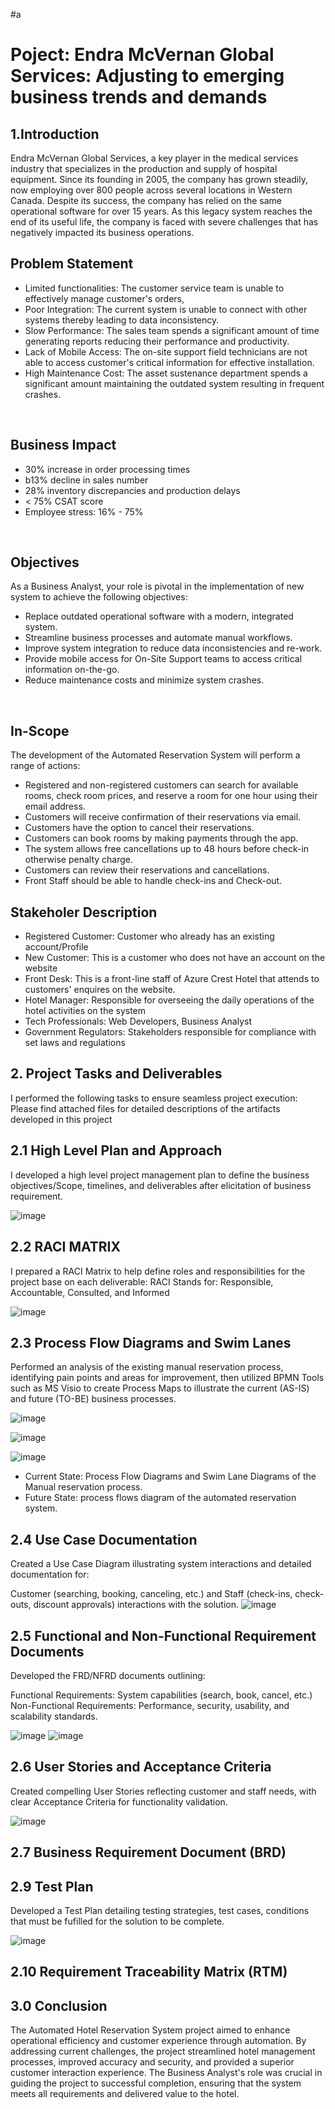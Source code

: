 #a<h1>Poject: Endra McVernan Global Services: Adjusting to emerging business trends and demands</h1>


<h2>1.Introduction</h2>

Endra McVernan Global Services, a key player in the medical services industry that specializes in the production and supply of hospital equipment. Since its founding in 2005, the company has grown steadily, now employing over 800 people across several locations in Western Canada. Despite its success, the company has relied on the same operational software for over 15 years. As this legacy system reaches the end of its useful life, the company is faced with severe challenges that has negatively impacted its business operations.

<h2>Problem Statement</h2> 

- Limited functionalities: The customer service team is unable to effectively manage customer's orders, 
- Poor Integration: The current system is unable to connect with other systems thereby leading to data inconsistency.
- Slow Performance: The sales team spends a significant amount of time generating reports reducing their performance and productivity. 
- Lack of Mobile Access: The on-site support field technicians are not able to access customer's critical information for effective installation.
- High Maintenance Cost: The asset sustenance department spends a significant amount maintaining the outdated system resulting in frequent crashes.
<br />

<h2>Business Impact</h2>

- 30% increase in order processing times
- b13% decline in sales number
- 28% inventory discrepancies and production delays
- < 75% CSAT score
- Employee stress: 16% - 75%
<br />

<h2>Objectives</h2> 
As a Business Analyst, your role is pivotal in the implementation of new system to achieve the following objectives:

- Replace outdated operational software with a modern, integrated system.
- Streamline business processes and automate manual workflows.
- Improve system integration to reduce data inconsistencies and re-work.
- Provide mobile access for On-Site Support teams to access critical information on-the-go.
- Reduce maintenance costs and minimize system crashes.
<br />

<h2>In-Scope</h2> 
The development of the Automated Reservation System will perform a range of actions: 

- Registered and non-registered customers can search for available rooms, check room prices, and reserve a room for one hour using their email address.
- Customers will receive confirmation of their reservations via email.
- Customers have the option to cancel their reservations.
- Customers can book rooms by making payments through the app.
- The system allows free cancellations up to 48 hours before check-in otherwise penalty charge.
- Customers can review their reservations and cancellations.
-  Front Staff should be able to handle check-ins and Check-out.

<h2>Stakeholer Description</h2> 

- Registered Customer:	Customer who already has an existing account/Profile
- New Customer: 	This is a customer who does not have an account on the website
- Front Desk:	This is a front-line staff of Azure Crest Hotel that attends to customers' enquires on the website.
- Hotel Manager: 	Responsible for overseeing the daily operations of the hotel activities on the system
- Tech Professionals: 	Web Developers, Business Analyst
- Government Regulators:	Stakeholders responsible for compliance with set laws and regulations


<h2>2. Project Tasks and Deliverables</h2>
I performed the following tasks to ensure seamless project execution:
Please find attached files for detailed descriptions of the artifacts developed in this project

<h2>2.1 High Level Plan and Approach</h2>

I developed a high level project management plan to define the business objectives/Scope,  timelines, and deliverables after elicitation of business requirement.

![image](https://github.com/user-attachments/assets/982aabad-ca7a-4763-aeaf-02eedd58d162)


<h2>2.2 RACI MATRIX</h2>

I prepared a RACI Matrix to help define roles and responsibilities for the project base on each deliverable:
RACI Stands for: Responsible, Accountable, Consulted, and Informed

![image](https://github.com/user-attachments/assets/a5e9a7f1-e751-41bc-8994-008307a21b0b)



<h2>2.3 Process Flow Diagrams and Swim Lanes</h2>
Performed an analysis of the existing manual reservation process, identifying pain points and areas for improvement, 
then utilized BPMN Tools such as MS Visio to create Process Maps
to illustrate the current (AS-IS) and future (TO-BE) business processes.

![image](https://github.com/user-attachments/assets/21512957-d5d8-4066-a49b-4c631abfb1f9)

![image](https://github.com/user-attachments/assets/4d10e49e-b0de-4180-933a-97cd764221b9)

![image](https://github.com/user-attachments/assets/2502ba99-d3bd-44b6-919e-735424a4692a)



- Current State: Process Flow Diagrams and Swim Lane Diagrams of the Manual reservation process.
- Future State: process flows diagram of the automated reservation system.

<h2>2.4 Use Case Documentation</h2>

Created a Use Case Diagram illustrating system interactions and detailed documentation for:

Customer (searching, booking, canceling, etc.) and
Staff (check-ins, check-outs, discount approvals) interactions with the solution.
![image](https://github.com/user-attachments/assets/26fbdc01-3042-425b-ad24-74cf81e6f40d)


<h2>2.5 Functional and Non-Functional Requirement Documents</h2>

Developed the FRD/NFRD documents outlining:

Functional Requirements: System capabilities (search, book, cancel, etc.)
Non-Functional Requirements: Performance, security, usability, and scalability standards.

![image](https://github.com/user-attachments/assets/e06b8f8a-ebd5-441c-b8a2-e7531e9deca2)
![image](https://github.com/user-attachments/assets/9e434041-5e39-4655-b40c-43fecdd9cd1f)

<h2>2.6 User Stories and Acceptance Criteria</h2>

Created compelling User Stories reflecting customer and staff needs, with clear Acceptance Criteria for functionality validation.

![image](https://github.com/user-attachments/assets/b2aa7428-b4ba-42ee-8c92-2dca3cc3f84e)

<h2>2.7 Business Requirement Document (BRD)</h2>


<h2>2.9 Test Plan</h2>


Developed a Test Plan detailing testing strategies, test cases, conditions that must be fufilled for the solution to be complete.

![image](https://github.com/user-attachments/assets/3ea39170-9f4f-4147-a307-7971a6ea19f6)

<h2>2.10 Requirement Traceability Matrix (RTM)</h2>

<h2>3.0 Conclusion</h2>
The Automated Hotel Reservation System project aimed to enhance operational efficiency and customer experience through automation. By addressing current challenges, the project streamlined hotel management processes, improved accuracy and security, and provided a superior customer interaction experience. The Business Analyst's role was crucial in guiding the project to successful completion, ensuring that the system meets all requirements and delivered value to the hotel.
  




<!--
 ```diff
- text in red
+ text in green
! text in orange
# text in gray
@@ text in purple (and bold)@@
```
--!>
